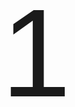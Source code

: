 <!DOCTYPE html>
<html lang="es">
<head>
  <meta charset="UTF-8">
  <title>Número 1</title>
  <style>
    body {
      margin: 0;
      height: 100vh;
      display: flex;
      justify-content: center;
      align-items: center;
      font-size: 200px;
      font-family: Arial, sans-serif;
    }
  </style>
</head>
<body>
  1
</body>
</html>
